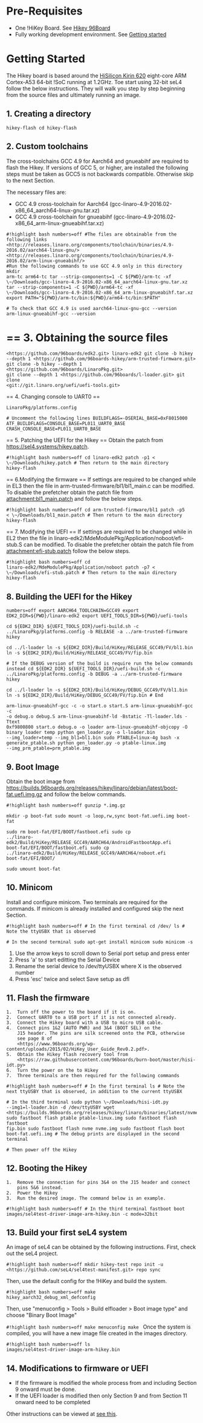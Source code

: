 # Pre-Requisites


- One !HiKey Board. See
        [Hikey 96Board](http://www.96boards.org/products/ce/hikey/)
- Fully working development environment. See
        [Getting started](https://wiki.sel4.systems/Getting%20started)

# Getting Started
 The Hikey board is based around the
[HiSilicon Kirin 620](https://github.com/96boards/documentation/blob/master/hikey/Hi6220V100_Multi-Mode_Application_Processor_Function_Description.pdf) eight-core ARM Cortex-A53 64-bit !SoC running at 1.2GHz.
Toe start using 32-bit seL4 follow the below instructions. They will
walk you step by step beginning from the source files and ultimately
running an image.

## 1. Creating a directory
```#!highlight bash numbers=off mkdir
hikey-flash cd hikey-flash
```

## 2. Custom toolchains
 The cross-toolchains GCC 4.9 for Aarch64 and
gnueabihf are required to flash the Hikey. If versions of GCC 5, or
higher, are installed the following steps must be taken as GCC5 is not
backwards compatible. Otherwise skip to the next Section.

The necessary files are:

- GCC 4.9 cross-toolchain for
      Aarch64 (gcc-linaro-4.9-2016.02-x86_64_aarch64-linux-gnu.tar.xz)
- GCC 4.9 cross-toolchain for
      gnueabihf (gcc-linaro-4.9-2016.02-x86_64_arm-linux-gnueabihf.tar.xz)
```
#!highlight bash numbers=off #The files are obtainable from the
following links
<http://releases.linaro.org/components/toolchain/binaries/4.9-2016.02/aarch64-linux-gnu/>
<http://releases.linaro.org/components/toolchain/binaries/4.9-2016.02/arm-linux-gnueabihf/>
#Run the following commands to use GCC 4.9 only in this directory mkdir
arm-tc arm64-tc tar --strip-components=1 -C ${PWD}/arm-tc -xf
\~/Downloads/gcc-linaro-4.9-2016.02-x86_64_aarch64-linux-gnu.tar.xz
tar --strip-components=1 -C ${PWD}/arm64-tc -xf
\~/Downloads/gcc-linaro-4.9-2016.02-x86_64_arm-linux-gnueabihf.tar.xz
export PATH="${PWD}/arm-tc/bin:${PWD}/arm64-tc/bin:$PATH"

# To check that GCC 4.9 is used aarch64-linux-gnu-gcc --version
arm-linux-gnueabihf-gcc --version
```
== 3. Obtaining the source files
==
```#!highlight bash numbers=off git clone -b hikey --depth 1
<https://github.com/96boards/edk2.git> linaro-edk2 git clone -b hikey
--depth 1 <https://github.com/96boards-hikey/arm-trusted-firmware.git>
git clone -b hikey --depth 1 <https://github.com/96boards/LinaroPkg.git>
git clone --depth 1 <https://github.com/96boards/l-loader.git> git clone
<git://git.linaro.org/uefi/uefi-tools.git>
```
== 4. Changing console to
UART0 ==
```#!highlight bash numbers=off gedit
LinaroPkg/platforms.config

# Uncomment the following lines BUILDFLAGS=-DSERIAL_BASE=0xF8015000
ATF_BUILDFLAGS=CONSOLE_BASE=PL011_UART0_BASE
CRASH_CONSOLE_BASE=PL011_UART0_BASE
```
== 5. Patching the UEFI for
the Hikey == Obtain the patch from <https://sel4.systems/hikey.patch>.
```
#!highlight bash numbers=off cd linaro-edk2 patch -p1 <
\~/Downloads/hikey.patch # Then return to the main directory
hikey-flash
```
== 6.Modifying the firmware == If settings are required
to be changed while in EL3 then the file in
arm-trusted-firmware/bl1/bl1_main.c can be modified. To disable the
prefetcher obtain the patch file from
[<attachment:bl1_main.patch>](../<attachment:bl1_main.patch>) and follow the below steps.
```
#!highlight bash numbers=off cd arm-trusted-firmware/bl1 patch -p5
< \~/Downloads/bl1_main.patch # Then return to the main directory
hikey-flash
```
== 7. Modifying the UEFI == If settings are required to
be changed while in EL2 then the file in
linaro-edk2/MdeModulePkg/Application/noboot/efi-stub.S can be modified.
To disable the prefetcher obtain the patch file from
[<attachment:efi-stub.patch>](../<attachment:efi-stub.patch>) follow the below steps.
```
#!highlight bash numbers=off cd
linaro-edk2/MdeModulePkg/Application/noboot patch -p7 <
\~/Downloads/efi-stub.patch # Then return to the main directory
hikey-flash
```

## 8. Building the UEFI for the Hikey
```#!highlight bash
numbers=off export AARCH64_TOOLCHAIN=GCC49 export
EDK2_DIR=${PWD}/linaro-edk2 export UEFI_TOOLS_DIR=${PWD}/uefi-tools

cd ${EDK2_DIR} ${UEFI_TOOLS_DIR}/uefi-build.sh -c
../LinaroPkg/platforms.config -b RELEASE -a ../arm-trusted-firmware
hikey

cd ../l-loader ln -s ${EDK2_DIR}/Build/HiKey/RELEASE_GCC49/FV/bl1.bin
ln -s ${EDK2_DIR}/Build/HiKey/RELEASE_GCC49/FV/fip.bin

# If the DEBUG version of the build is require run the below commands
instead cd ${EDK2_DIR} ${UEFI_TOOLS_DIR}/uefi-build.sh -c
../LinaroPkg/platforms.config -b DEBUG -a ../arm-trusted-firmware hikey

cd ../l-loader ln -s ${EDK2_DIR}/Build/HiKey/DEBUG_GCC49/FV/bl1.bin
ln -s ${EDK2_DIR}/Build/HiKey/DEBUG_GCC49/FV/fip.bin # End

arm-linux-gnueabihf-gcc -c -o start.o start.S arm-linux-gnueabihf-gcc -c
-o debug.o debug.S arm-linux-gnueabihf-ld -Bstatic -Tl-loader.lds -Ttext
0xf9800800 start.o debug.o -o loader arm-linux-gnueabihf-objcopy -O
binary loader temp python gen_loader.py -o l-loader.bin
--img_loader=temp --img_bl1=bl1.bin sudo PTABLE=linux-4g bash -x
generate_ptable.sh python gen_loader.py -o ptable-linux.img
--img_prm_ptable=prm_ptable.img
```

## 9. Boot Image
 Obtain the boot image from
<https://builds.96boards.org/releases/hikey/linaro/debian/latest/boot-fat.uefi.img.gz>
and follow the below commands.
```
#!highlight bash numbers=off gunzip *.img.gz

mkdir -p boot-fat sudo mount -o loop,rw,sync boot-fat.uefi.img boot-fat

sudo rm boot-fat/EFI/BOOT/fastboot.efi sudo cp
../linaro-edk2/Build/HiKey/RELEASE_GCC49/AARCH64/AndroidFastbootApp.efi
boot-fat/EFI/BOOT/fastboot.efi sudo cp
../linaro-edk2/Build/HiKey/RELEASE_GCC49/AARCH64/noboot.efi
boot-fat/EFI/BOOT/

sudo umount boot-fat
```

## 10. Minicom
 Install and configure minicom. Two terminals are
required for the commands. If minicom is already installed and
configured skip the next Section.
```
#!highlight bash numbers=off # In the first terminal cd /dev/ ls #
Note the ttyUSBX that is observed

# In the second terminal sudo apt-get install minicom sudo minicom -s
```

  1.  Use the arrow keys to scroll down to Serial port setup and press
      enter
  2.  Press 'a' to start editting the Serial Device
  3.  Rename the serial device to /dev/ttyUSBX where X is the observed
      number
  4.  Press 'esc' twice and select Save setup as dfl

## 11. Flash the firmware


    1.  Turn off the power to the board if it is on.
    2.  Connect UART0 to a USB port if it is not connected already.
    3.  Connect the Hikey board with a USB to micro USB cable.
    4.  Connect pins 1&2 (AUTO PWR) and 3&4 (BOOT SEL) on the
        J15 header. The pins are silk screened onto the PCB, otherwise
        see page 8 of
        <https://www.96boards.org/wp-content/uploads/2015/02/HiKey_User_Guide_Rev0.2.pdf>.
    5.  Obtain the Hikey flash recovery tool from
        <https://raw.githubusercontent.com/96boards/burn-boot/master/hisi-idt.py>
    6.  Turn the power on the to Hikey
    7.  Three terminals are then required for the following commands
```
#!highlight bash numbers=off # In the first terminal ls # Note the
next ttyUSBY that is observed, in addition to the current ttyUSBX

# In the third terminal sudo python \~/Downloads/hisi-idt.py
--img1=l-loader.bin -d /dev/ttyUSBY wget
<https://builds.96boards.org/releases/hikey/linaro/binaries/latest/nvme.img>
sudo fastboot flash ptable ptable-linux.img sudo fastboot flash fastboot
fip.bin sudo fastboot flash nvme nvme.img sudo fastboot flash boot
boot-fat.uefi.img # The debug prints are displayed in the second
terminal

# Then power off the Hikey
```

## 12. Booting the Hikey


    1.  Remove the connection for pins 3&4 on the J15 header and connect
        pins 5&6 instead.
    2.  Power the Hikey
    3.  Run the desired image. The command below is an example.
```
#!highlight bash numbers=off # In the third terminal fastboot boot
images/sel4test-driver-image-arm-hikey.bin -c mode=32bit
```

## 13. Build your first seL4 system
 An image of seL4 can be obtained
by the following instructions. First, check out the seL4 project.
```
#!highlight bash numbers=off mkdir hikey-test repo init -u
<https://github.com/seL4/sel4test-manifest.git> repo sync
```

Then, use the default config for the !HiKey and build the system.
```
#!highlight bash numbers=off make
hikey_aarch32_debug_xml_defconfig
```
Then, use "menuconfig >
Tools > Build elfloader > Boot image type" and choose "Binary Boot
Image"

`#!highlight bash numbers=off make menuconfig make ` Once the
system is compiled, you will have a new image file created in the images
directory.
```
#!highlight bash numbers=off ls
images/sel4test-driver-image-arm-hikey.bin
```

## 14. Modifications to firmware or UEFI


- If the firmware is modified the whole process from and including
      Section 9 onward must be done.
- If the UEFI loader is modified then only Section 9 and from
      Section 11 onward need to be completed

Other instructions can be viewed at
[see this](https://github.com/96boards/documentation/wiki/HiKeyUEFI#run-fastboot-from-uefi).
